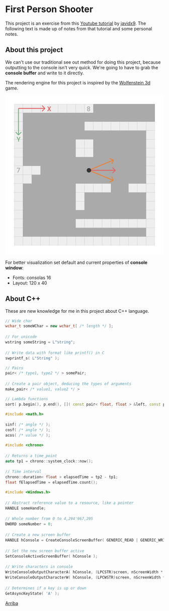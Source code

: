 # First Person Shooter

<a id="index"></a>

This project is an exercise from this [Youtube tutorial][VideoTutorial] by [javidx9][YTChannel]. The following text is made up of notes from that tutorial and some personal notes.

## About this project

We can't use our traditional see out method for doing this project, because outputting to the console isn't very quick.
We're going to have to grab the **console buffer** and write to it directly.

The rendering engine for this project is inspired by the [Wolfenstein 3d][RayCastingRendering] game.

![Map](map.jpg)

For better visualization set default and current properties of **console window**:
- Fonts: consolas 16
- Layout: 120 x 40

## About C++

These are new knowledge for me in this project about C++ language.

```c++
// Wide char
wchar_t someWChar = new wchar_t[ /* length */ ];

// For unicode
wstring someString = L"string";

// Write data with format like printf() in C
swprintf_s( L"String" );
```

```c++
// Pairs
pair< /* type1, type2 */ > somePair;

// Create a pair object, deducing the types of arguments
make_pair< /* value1, value2 */ >
```

```c++
// Lambda functions
sort( p.begin(), p.end(), []( const pair< float, float > &left, const pair< float, float > &right ){ return left.first < right.first; } );
```

```c++
#include <math.h>

sinf( /* angle */ );
cosf( /* angle */ );
acos( /* value */ );
```

```c++
#include <chrono>

// Returns a time_point
auto tp1 = chrono::system_clock::now();

// Time interval
chrono::duration< float > elapsedTime = tp2 - tp1;
float fElapsedTime = elapsedTime.count();
```

```c++
#include <Windows.h>

// Abstract reference value to a resource, like a pointer
HANDLE someHandle;

// Whole number from 0 to 4,294'967,295
DWORD someNumber = 0;

// Create a new screen buffer
HANDLE hConsole = CreateConsoleScreenBuffer( GENERIC_READ | GENERIC_WRITE, 0, NULL, CONSOLE_TEXTMODE_BUFFER, NULL );

// Set the new screen buffer active
SetConsoleActiveScreenBuffer( hConsole );

// Write characters in console
WriteConsoleOutputCharacterA( hConsole, (LPCSTR)screen, nScreenWidth * nScreenHeight, { 0, 0 }, &dwBytesWritten );
WriteConsoleOutputCharacterW( hConsole, (LPCWSTR)screen, nScreenWidth * nScreenHeight, { 0, 0 }, &dwBytesWritten );

// Determines if a key is up or down
GetAsyncKeyState( 'A' );
```

[Arriba][Index]

<!-- TODO: Collision generates tangent movement -->
<!-- TODO: Don´t move out of the map -->
<!-- TODO: Right and left movement -->

<!-- <https://www.asciitable.com/> -->
<!-- <https://theasciicode.com.ar/> -->
<!-- <https://unicodemap.org/range/53/Block_Elements/> -->

[VideoTutorial]:        https://www.youtube.com/watch?v=xW8skO7MFYw
[YTChannel]:            https://www.youtube.com/channel/UC-yuWVUplUJZvieEligKBkA
[RayCastingRendering]:  https://en.wikipedia.org/wiki/Wolfenstein_3D#Development
[Index]:                #index
